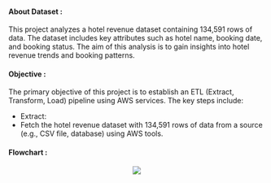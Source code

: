 #### About Dataset :
This project analyzes a hotel revenue dataset containing 134,591 rows of data. The dataset includes key attributes such as hotel name, booking date, and booking status. The aim of this analysis is to gain insights into hotel revenue trends and booking patterns.

#### Objective :
The primary objective of this project is to establish an ETL (Extract, Transform, Load) pipeline using AWS services. The key steps include:
- Extract:
- Fetch the hotel revenue dataset with 134,591 rows of data from a source (e.g., CSV file, database) using AWS tools.

#### Flowchart :

<p align="center"><img src='https://i.postimg.cc/qM7M4Kg2/Flowchart.png'><p align="center">
  
